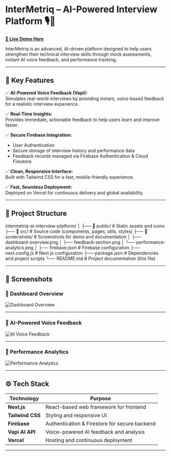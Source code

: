 # InterMetriq – AI-Powered Interview Platform 🎙️🧠

[🚀 **Live Demo Here**](https://inter-metric-interview-platform.vercel.app/)

InterMetriq is an advanced, AI-driven platform designed to help users strengthen their technical interview skills through mock assessments, instant AI voice feedback, and performance tracking.

---

## 📌 Key Features

✅ **AI-Powered Voice Feedback (Vapi):**  
Simulates real-world interviews by providing instant, voice-based feedback for a realistic interview experience.

✅ **Real-Time Insights:**  
Provides immediate, actionable feedback to help users learn and improve faster.

✅ **Secure Firebase Integration:**
- User Authentication  
- Secure storage of interview history and performance data  
- Feedback records managed via Firebase Authentication & Cloud Firestore  

✅ **Clean, Responsive Interface:**  
Built with Tailwind CSS for a fast, mobile-friendly experience.

✅ **Fast, Seamless Deployment:**  
Deployed on Vercel for continuous delivery and global availability.

---

## 📂 Project Structure

intermetriq-ai-interview-platform/
│
├── 📂 public/ # Static assets and icons
├── 📂 src/ # Source code (components, pages, utils, styles)
├── 📂 screenshots/ # Screenshots for demo and documentation
│ ├── dashboard-overview.png
│ ├── feedback-section.png
│ └── performance-analytics.png
│
├── firebase.json # Firebase configuration
├── next.config.js # Next.js configuration
├── package.json # Dependencies and project scripts
└── README.md # Project documentation (this file)


---

## 📸 Screenshots

### 🔹 Dashboard Overview
![Dashboard Overview](./screenshots/dashboard-overview.png)

---

### 🔹 AI-Powered Voice Feedback
![AI Voice Feedback](./screenshots/feedback-section.png)

---

### 🔹 Performance Analytics
![Performance Analytics](./screenshots/performance-analytics.png)

---

## ⚙️ Tech Stack

| Technology       | Purpose                                        |
|------------------|-----------------------------------------------|
| **Next.js**      | React-based web framework for frontend         |
| **Tailwind CSS** | Styling and responsive UI                      |
| **Firebase**     | Authentication & Firestore for secure backend  |
| **Vapi AI API**  | Voice-powered AI feedback and analysis         |
| **Vercel**       | Hosting and continuous deployment              |

---






